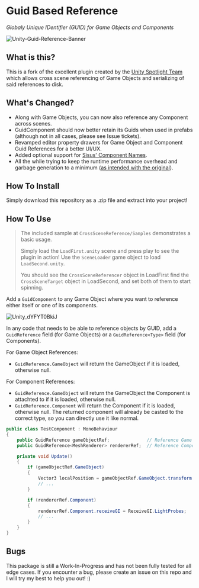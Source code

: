 # Guid Based Reference

_Globaly Unique IDentifier (GUID) for Game Objects and Components_

![Unity-Guid-Reference-Banner](https://github.com/EmreDogann/unity-guid-reference/assets/48212096/61bd886e-487e-451d-a88d-8f75af2c573e)

## What is this?
This is a fork of the excellent plugin created by the [Unity Spotlight Team](https://github.com/Unity-Technologies/guid-based-reference) which allows cross scene referencing of Game Objects and serializing of said references to disk.

## What's Changed?
- Along with Game Objects, you can now also reference any Component across scenes.
- GuidComponent should now better retain its Guids when used in prefabs (although not in all cases, please see Issue tickets).
- Revamped editor property drawers for Game Object and Component Guid References for a better UI/UX.
- Added optional support for [Sisus' Component Names](https://assetstore.unity.com/packages/tools/utilities/component-names-212478).
- All the while trying to keep the runtime performance overhead and garbage generation to a minimum ([as intended with the original](https://www.youtube.com/watch?v=6lRzXqfMXRo)).

## How To Install
Simply download this repository as a .zip file and extract into your project!

## How To Use
> The included sample at `CrossSceneReference/Samples` demonstrates a basic usage.
>
> Simply load the `LoadFirst.unity` scene and press play to see the plugin in action! Use the `SceneLoader` game object to load `LoadSecond.unity`.
>
> You should see the `CrossSceneReferencer` object in LoadFirst find the `CrossSceneTarget` object in LoadSecond, and set both of them to start spinning.

Add a `GuidComponent` to any Game Object where you want to reference either itself or one of its components.

![Unity_dYFYT0BkiJ](https://github.com/EmreDogann/unity-guid-reference/assets/48212096/5a37bb4a-be2a-4abe-871e-5219d1cb8399)

In any code that needs to be able to reference objects by GUID, add a `GuidReference` field (for Game Objects) or a `GuidReference<Type>` field (for Components).

For Game Object References:
- `GuidReference.GameObject` will return the GameObject if it is loaded, otherwise null.

For Component References:
- `GuidReference.GameObject` will return the GameObject the Component is attachted to if it is loaded, otherwise null.
- `GuidReference.Component` will return the Component if it is loaded, otherwise null. The returned component will already be casted to the correct type, so you can directly use it like normal.

```C#
public class TestComponent : MonoBehaviour
{
	public GuidReference gameObjectRef;              // Reference Game Object
	public GuidReference<MeshRenderer> rendererRef;  // Reference Component (MeshRenderer)

    private void Update()
    {
        if (gameObjectRef.GameObject)
        {
            Vector3 localPosition = gameObjectRef.GameObject.transform.localPosition;
            // ...
        }

        if (rendererRef.Component)
        {
            rendererRef.Component.receiveGI = ReceiveGI.LightProbes;
            // ...
        }
    }
}
```

## Bugs
This package is still a Work-In-Progress and has not been fully tested for all edge cases. If you encounter a bug, please create an issue on this repo and I will try my best to help you out! :)
